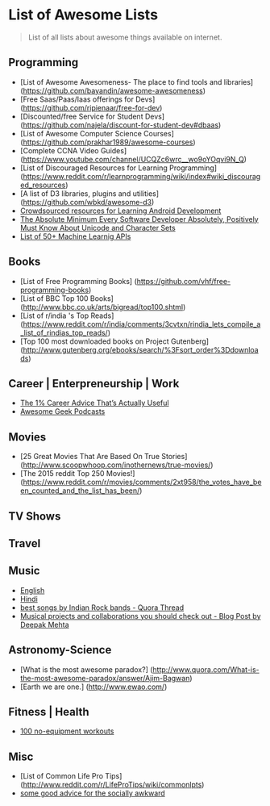 
List of Awesome Lists
=====

> List of all lists about awesome things available on internet.

Programming
---
  - [List of Awesome Awesomeness- The place to find tools and libraries] (https://github.com/bayandin/awesome-awesomeness)
  - [Free Saas/Paas/Iaas offerings for Devs] (https://github.com/ripienaar/free-for-dev)
  - [Discounted/free Service for Student Devs] (https://github.com/najela/discount-for-student-dev#dbaas)
  - [List of Awesome Computer Science Courses] (https://github.com/prakhar1989/awesome-courses)
  - [Complete CCNA Video Guides] (https://www.youtube.com/channel/UCQZc6wrc__wo9oYOqvi9N_Q)
  - [List of Discouraged Resources for Learning Programming] (https://www.reddit.com/r/learnprogramming/wiki/index#wiki_discouraged_resources)
  - [A list of D3 libraries, plugins and utilities] (https://github.com/wbkd/awesome-d3)
  - [Crowdsourced resources for Learning Android Development](http://guides.codepath.com/android)
  - [The Absolute Minimum Every Software Developer Absolutely, Positively Must Know About Unicode and Character Sets ](http://www.joelonsoftware.com/articles/Unicode.html)
  - [List of 50+ Machine Learnig APIs](http://blog.mashape.com/list-of-50-machine-learning-apis/)

Books
---
  - [List of Free Programming Books] (https://github.com/vhf/free-programming-books)
  - [List of BBC Top 100 Books] (http://www.bbc.co.uk/arts/bigread/top100.shtml)
  - [List of r/india 's Top Reads] (https://www.reddit.com/r/india/comments/3cvtxn/rindia_lets_compile_a_list_of_rindias_top_reads/)
  - [Top 100 most downloaded books on Project Gutenberg] (http://www.gutenberg.org/ebooks/search/%3Fsort_order%3Ddownloads)

Career | Enterpreneurship | Work 
---
  - [The 1% Career Advice That’s Actually Useful](https://medium.com/@dotbits/the-1-career-advice-that-s-actually-useful-dc12dade830b)
  - [Awesome Geek Podcasts](https://github.com/cv/awesome-geek-podcasts)

Movies
---
 - [25 Great Movies That Are Based On True Stories] (http://www.scoopwhoop.com/inothernews/true-movies/)
 - [The 2015 reddit Top 250 Movies!] (https://www.reddit.com/r/movies/comments/2xt958/the_votes_have_been_counted_and_the_list_has_been/)

TV Shows
---

Travel
---

Music
---
 - [English](https://github.com/pratik98/List-of-awesome-lists/blob/master/English-Music)
 - [Hindi](https://github.com/pratik98/List-of-awesome-lists/blob/master/Hindi-Music)
 - [best songs by Indian Rock bands - Quora Thread](https://www.quora.com/What-are-the-best-songs-by-Indian-Rock-bands)
 - [Musical projects and collaborations you should check out - Blog Post by Deepak Mehta](https://deepakmehta.quora.com/Musical-projects-and-collaborations-you-should-check-out)


Astronomy-Science
---
  - [What is the most awesome paradox?] (http://www.quora.com/What-is-the-most-awesome-paradox/answer/Ajim-Bagwan)
  - [Earth we are one.] (http://www.ewao.com/)

Fitness | Health 
---
  - [100 no-equipment workouts](https://www.reddit.com/r/everymanshouldknow/comments/1zjnut/emsk_100_noequipment_workouts/)


Misc
---
  - [List of Common Life Pro Tips] (http://www.reddit.com/r/LifeProTips/wiki/commonlpts)
  - [some good advice for the socially awkward](https://www.reddit.com/r/socialskills/comments/2wmmcn/some_good_advice_for_the_socially_awkward/)
  
  
